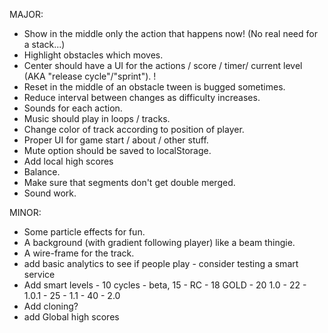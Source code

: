 MAJOR:
* Show in the middle only the action that happens now! (No real need for a stack...)
* Highlight obstacles which moves.
* Center should have a UI for the actions / score / timer/ current level (AKA "release cycle"/"sprint"). !
* Reset in the middle of an obstacle tween is bugged sometimes.
* Reduce interval between changes as difficulty increases.
* Sounds for each action.
* Music should play in loops / tracks.
* Change color of track according to position of player.
* Proper UI for game start / about / other stuff.
* Mute option should be saved to localStorage.
* Add local high scores
* Balance.
* Make sure that segments don't get double merged.
* Sound work.


MINOR:
* Some particle effects for fun.
* A background (with gradient following player) like a beam thingie.
* A wire-frame for the track.
* add basic analytics to see if people play - consider testing a smart service
* Add smart levels - 10 cycles - beta, 15 - RC - 18 GOLD - 20 1.0 - 22 - 1.0.1 - 25 - 1.1 - 40 - 2.0
* Add cloning?
* add Global high scores
